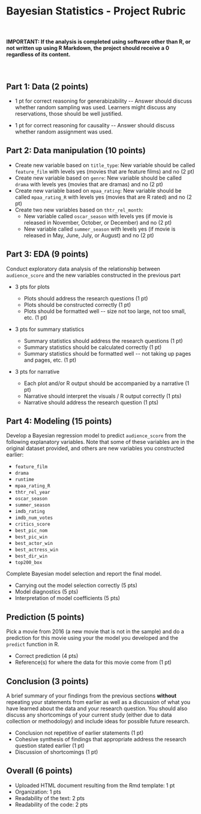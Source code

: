 # Bayesian Statistics - Project Rubric

<br>

#### IMPORTANT: If the analysis is completed using software other than R, or not written up using R Markdown, the project should receive a 0 regardless of its content.

<br>

## Part 1: Data (2 points)

- 1 pt for correct reasoning for generabizability -- Answer should discuss whether 
random sampling was used. Learners might discuss any reservations, those should be 
well justified.

- 1 pt for correct reasoning for causality -- Answer should discuss whether 
random assignment was used.

    
## Part 2: Data manipulation (10 points)

- Create new variable based on `title_type`: New variable should be called 
`feature_film` with levels yes (movies that are feature films) and no (2 pt)
- Create new variable based on `genre`: New variable should be called `drama`
with levels yes (movies that are dramas) and no (2 pt)
- Create new variable based on `mpaa_rating`: New variable should be called `mpaa_rating_R` with levels yes (movies that are R rated) and no (2 pt)
- Create two new variables based on `thtr_rel_month`: 
    + New variable called `oscar_season` with levels yes (if movie is released 
    in November, October, or December) and no (2 pt)
    + New variable called `summer_season` with levels yes (if movie is released 
    in May, June, July, or August) and no (2 pt)


## Part 3: EDA (9 points)

Conduct exploratory data analysis of the relationship between `audience_score` 
and the new variables constructed in the previous part

- 3 pts for plots
    + Plots should address the research questions (1 pt)
    + Plots should be constructed correctly (1 pt)
    + Plots should be formatted well -- size not too large, not too small, etc. (1 pt)

- 3 pts for summary statistics
    + Summary statistics should address the research questions (1 pt)
    + Summary statistics should be calculated correctly (1 pt)
    + Summary statistics should be formatted well -- not taking up pages and pages, etc. (1 pt)
    
- 3 pts for narrative
    + Each plot and/or R output should be accompanied by a narrative (1 pt)
    + Narrative should interpret the visuals / R output correctly (1 pts)
    + Narrative should address the research question (1 pts)
  
## Part 4: Modeling (15 points)

Develop a Bayesian regression model to predict `audience_score` from the following
explanatory variables. Note that some of these variables are in the original dataset
provided, and others are new variables you constructed earlier:

- `feature_film`
- `drama`
- `runtime`
- `mpaa_rating_R`
- `thtr_rel_year`
- `oscar_season`
- `summer_season`
- `imdb_rating`
- `imdb_num_votes`
- `critics_score`
- `best_pic_nom`
- `best_pic_win`
- `best_actor_win`
- `best_actress_win`
- `best_dir_win`
- `top200_box`

Complete Bayesian model selection and report the final model.

- Carrying out the model selection correctly (5 pts)
- Model diagnostics (5 pts)
- Interpretation of model coefficients (5 pts)

## Prediction (5 points)

Pick a movie from 2016 (a new movie that is not in the sample) and do a 
prediction for this movie using your the model you developed and the 
`predict` function in R.

- Correct prediction (4 pts)
- Reference(s) for where the data for this movie come from (1 pt)

## Conclusion (3 points)

A brief summary of your findings from the previous sections **without** 
repeating your statements from earlier as well as a discussion of what you 
have learned about the data and your research question. You should also discuss 
any shortcomings of your current study (either due to data collection or 
methodology) and include ideas for possible future research.

- Conclusion not repetitive of earlier statements (1 pt)
- Cohesive synthesis of findings that appropriate address the research question stated earlier (1 pt)
- Discussion of shortcomings (1 pt)

## Overall (6 points)

- Uploaded HTML document resulting from the Rmd template: 1 pt
- Organization: 1 pts
- Readability of the text: 2 pts
- Readability of the code: 2 pts
